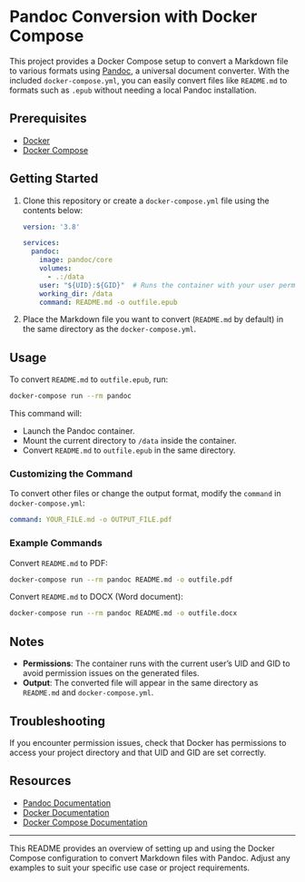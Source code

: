 # Pandoc Conversion with Docker Compose

This project provides a Docker Compose setup to convert a Markdown file to various formats using [Pandoc](https://pandoc.org/), a universal document converter. With the included `docker-compose.yml`, you can easily convert files like `README.md` to formats such as `.epub` without needing a local Pandoc installation.

## Prerequisites

- [Docker](https://docs.docker.com/get-docker/)
- [Docker Compose](https://docs.docker.com/compose/install/)

## Getting Started

1. Clone this repository or create a `docker-compose.yml` file using the contents below:

   ```yaml
   version: '3.8'

   services:
     pandoc:
       image: pandoc/core
       volumes:
         - .:/data
       user: "${UID}:${GID}"  # Runs the container with your user permissions
       working_dir: /data
       command: README.md -o outfile.epub
   ```

2. Place the Markdown file you want to convert (`README.md` by default) in the same directory as the `docker-compose.yml`.

## Usage

To convert `README.md` to `outfile.epub`, run:

```bash
docker-compose run --rm pandoc
```

This command will:

- Launch the Pandoc container.
- Mount the current directory to `/data` inside the container.
- Convert `README.md` to `outfile.epub` in the same directory.

### Customizing the Command

To convert other files or change the output format, modify the `command` in `docker-compose.yml`:

```yaml
command: YOUR_FILE.md -o OUTPUT_FILE.pdf
```

### Example Commands

Convert `README.md` to PDF:

```bash
docker-compose run --rm pandoc README.md -o outfile.pdf
```

Convert `README.md` to DOCX (Word document):

```bash
docker-compose run --rm pandoc README.md -o outfile.docx
```

## Notes

- **Permissions**: The container runs with the current user’s UID and GID to avoid permission issues on the generated files.
- **Output**: The converted file will appear in the same directory as `README.md` and `docker-compose.yml`.

## Troubleshooting

If you encounter permission issues, check that Docker has permissions to access your project directory and that UID and GID are set correctly.

## Resources

- [Pandoc Documentation](https://pandoc.org/MANUAL.html)
- [Docker Documentation](https://docs.docker.com/)
- [Docker Compose Documentation](https://docs.docker.com/compose/)

---

This README provides an overview of setting up and using the Docker Compose configuration to convert Markdown files with Pandoc. Adjust any examples to suit your specific use case or project requirements.